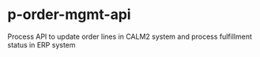 # p-order-mgmt-api
Process API to update order lines in CALM2 system and process fulfillment status in ERP system
